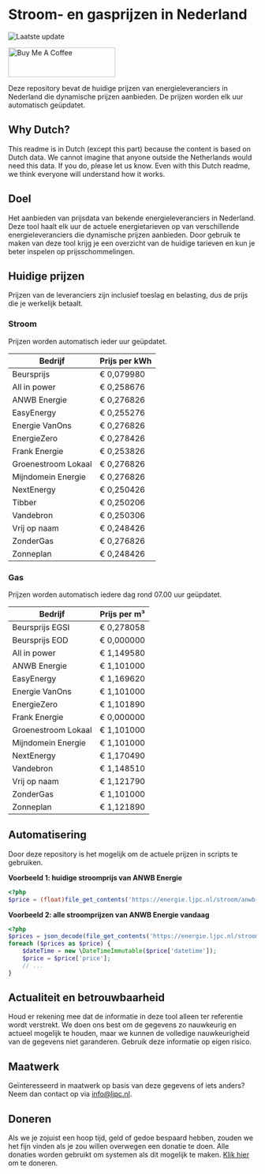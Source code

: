 # Stroom- en gasprijzen in Nederland

![Laatste update](https://img.shields.io/badge/laatste%20update-2024--03--20%2023%3A00%20CET-brightgreen)

<a href="https://www.buymeacoffee.com/Lars-" target="_blank"><img src="https://cdn.buymeacoffee.com/buttons/v2/default-orange.png" alt="Buy Me A Coffee" height="60" style="height: 60px !important;width: 217px !important;" ></a>

Deze repository bevat de huidige prijzen van energieleveranciers in Nederland die dynamische prijzen aanbieden. De prijzen worden elk uur automatisch geüpdatet.

## Why Dutch?

This readme is in Dutch (except this part) because the content is based on Dutch data. We cannot imagine that anyone outside the Netherlands would need this data. If you do, please let us know. Even with this Dutch readme, we think
everyone will understand how it works.

## Doel

Het aanbieden van prijsdata van bekende energieleveranciers in Nederland. Deze tool haalt elk uur de actuele energietarieven op van verschillende energieleveranciers die dynamische prijzen aanbieden. Door gebruik te maken van deze tool
krijg je een overzicht van de huidige tarieven en kun je beter inspelen op prijsschommelingen.

## Huidige prijzen

Prijzen van de leveranciers zijn inclusief toeslag en belasting, dus de prijs die je werkelijk betaalt.

### Stroom

Prijzen worden automatisch ieder uur geüpdatet.

 Bedrijf | Prijs per kWh 
---------|---------------
Beursprijs | € 0,079980
All in power | € 0,258676
ANWB Energie | € 0,276826
EasyEnergy | € 0,255276
Energie VanOns | € 0,276826
EnergieZero | € 0,278426
Frank Energie | € 0,253826
Groenestroom Lokaal | € 0,276826
Mijndomein Energie | € 0,276826
NextEnergy | € 0,250426
Tibber | € 0,250206
Vandebron | € 0,250306
Vrij op naam | € 0,248426
ZonderGas | € 0,276826
Zonneplan | € 0,248426


### Gas

Prijzen worden automatisch iedere dag rond 07.00 uur geüpdatet.

 Bedrijf | Prijs per m³ 
---------|--------------
Beursprijs EGSI | € 0,278058
Beursprijs EOD | € 0,000000
All in power | € 1,149580
ANWB Energie | € 1,101000
EasyEnergy | € 1,169620
Energie VanOns | € 1,101000
EnergieZero | € 1,101890
Frank Energie | € 0,000000
Groenestroom Lokaal | € 1,101000
Mijndomein Energie | € 1,101000
NextEnergy | € 1,170490
Vandebron | € 1,148510
Vrij op naam | € 1,121790
ZonderGas | € 1,101000
Zonneplan | € 1,121890


## Automatisering

Door deze repository is het mogelijk om de actuele prijzen in scripts te gebruiken.

**Voorbeeld 1: huidige stroomprijs van ANWB Energie**

```php
<?php
$price = (float)file_get_contents('https://energie.ljpc.nl/stroom/anwb-energie-nu.txt');

```

**Voorbeeld 2: alle stroomprijzen van ANWB Energie vandaag**

```php
<?php
$prices = json_decode(file_get_contents('https://energie.ljpc.nl/stroom/all-in-power-vandaag.json'),true);
foreach ($prices as $price) {
    $dateTime = new \DateTimeImmutable($price['datetime']);
    $price = $price['price'];
    // ...
}
```

## Actualiteit en betrouwbaarheid

Houd er rekening mee dat de informatie in deze tool alleen ter referentie wordt verstrekt. We doen ons best om de gegevens zo nauwkeurig en actueel mogelijk te houden, maar we kunnen de volledige nauwkeurigheid van de gegevens niet
garanderen. Gebruik deze informatie op eigen risico.

## Maatwerk

Geïnteresseerd in maatwerk op basis van deze gegevens of iets anders? Neem dan contact op
via [info@ljpc.nl](mailto:info@ljpc.nl?subject=Energie%20prijzen).

## Doneren

Als we je zojuist een hoop tijd, geld of gedoe bespaard hebben, zouden we het fijn vinden als je zou willen overwegen een
donatie te doen. Alle donaties worden gebruikt om systemen als dit mogelijk te
maken. [Klik hier](https://www.buymeacoffee.com/Lars-) om te doneren.
